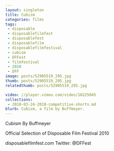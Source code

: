 ```yaml
---
layout: singleton
title: Cubism
categories: films
tags:
 - disposable
 - disposablefilmfest
 - disposablefest
 - disposablefilm
 - disposablefilmfestival
 - cubism
 - DFFest
 - filmfestival
 - 2010
 - DFF
image: posts/52905519_295.jpg
thumb: posts/52905519_295.jpg
relatedthumb: posts/52905519_295.jpg

video: //player.vimeo.com/video/10225045
collections:
 - 2010-03-24-2010-competitive-shorts.md
blurb: Cubism, a film by Buffmeyer.
---
```


Cubism
By Buffmeyer

Official Selection of Disposable Film Festival 2010

disposablefilmfest.com
Twitter: @DFFest